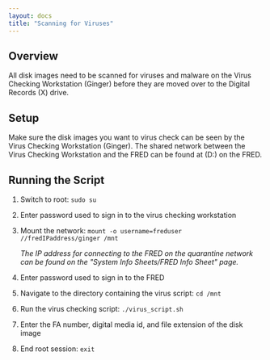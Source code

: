 ```yaml
---
layout: docs
title: "Scanning for Viruses"
---
```


## Overview

All disk images need to be scanned for viruses and malware on the Virus Checking Workstation (Ginger) before they are moved over to the Digital Records (X) drive.


## Setup

Make sure the disk images you want to virus check can be seen by the Virus Checking Workstation (Ginger). The shared network between the Virus Checking Workstation and the FRED can be found at (D:) on the FRED.


## Running the Script

1. Switch to root: `sudo su`
2. Enter password used to sign in to the virus checking workstation
3. Mount the network: `mount -o username=freduser //fredIPaddress/ginger /mnt`

    <div class="docs-example">
      <p><i>The IP address for connecting to the FRED on the quarantine network can be found on the "System Info Sheets/FRED Info Sheet" page.</i></p>
    </div>

4. Enter password used to sign in to the FRED
5. Navigate to the directory containing the virus script: `cd /mnt`
6. Run the virus checking script: `./virus_script.sh`
7. Enter the FA number, digital media id, and file extension of the disk image
8. End root session: `exit`

